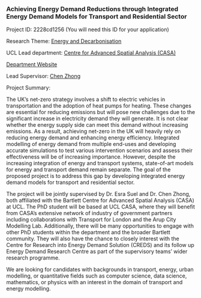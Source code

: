 ### Achieving Energy Demand Reductions through Integrated Energy Demand Models for Transport and Residential Sector

Project ID: 2228cd1256
(You will need this ID for your application)

Research Theme: [Energy and Decarbonisation](../themes/energy and-decarbonisation.md)

UCL Lead department: [Centre for Advanced Spatial Analysis (CASA)](../departments/centre-for-advanced-spatial-analysis.md)

[Department Website](https://www.ucl.ac.uk/bartlett/casa)

Lead Supervisor: [Chen Zhong](https://profiles.ucl.ac.uk/46973)

Project Summary:

The UK’s net-zero strategy involves a shift to electric vehicles in transportation and the adoption of heat pumps for heating. These changes are essential for reducing emissions but will pose new challenges due to the significant increase in electricity demand they will generate. It is not clear whether the energy supply side can meet this demand without increasing emissions. As a result, achieving net-zero in the UK will heavily rely on reducing energy demand and enhancing energy efficiency. Integrated modelling of energy demand from multiple end-uses and developing accurate simulations to test various intervention scenarios and assess their effectiveness will be of increasing importance. However, despite the increasing integration of energy and transport systems, state-of-art models for energy and transport demand remain separate.  The goal of the proposed project is to address this gap by developing integrated energy demand models for transport and residential sector.

The project will be jointly supervised by Dr. Esra Suel and Dr. Chen Zhong, both affiliated with the Bartlett Centre for Advanced Spatial Analysis (CASA) at UCL. The PhD student will be based at UCL CASA, where they will benefit from CASA’s extensive network of industry of government partners including collaborations with Transport for London and the Arup City Modelling Lab. Additionally, there will be many opportunities to engage with other PhD students within the department and the broader Bartlett community. They will also have the chance to closely interest with the Centre for Research into Energy Demand Solution (CREDS) and its follow up Energy Demand Research Centre as part of the supervisory teams’ wider research programme.

We are looking for candidates with backgrounds in transport, energy, urban modelling, or quantitative fields such as computer science, data science, mathematics, or physics with an interest in the domain of transport and energy modelling.
